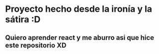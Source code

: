 # Proyecto hecho desde la ironía y la sátira :D
## Quiero aprender react y me aburro asi que hice este repositorio XD